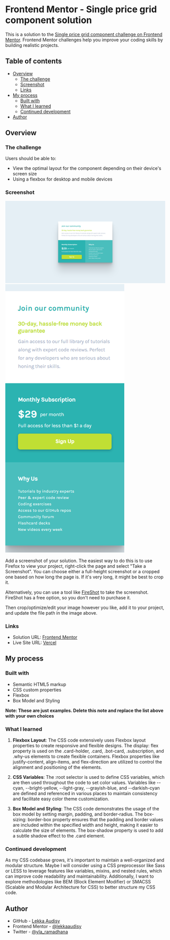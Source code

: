 # Frontend Mentor - Single price grid component solution

This is a solution to the [Single price grid component challenge on Frontend Mentor](https://www.frontendmentor.io/challenges/single-price-grid-component-5ce41129d0ff452fec5abbbc). Frontend Mentor challenges help you improve your coding skills by building realistic projects.

## Table of contents

- [Overview](#overview)
  - [The challenge](#the-challenge)
  - [Screenshot](#screenshot)
  - [Links](#links)
- [My process](#my-process)
  - [Built with](#built-with)
  - [What I learned](#what-i-learned)
  - [Continued development](#continued-development)
- [Author](#author)

## Overview

### The challenge

Users should be able to:

- View the optimal layout for the component depending on their device's screen size
- Using a flexbox for desktop and mobile devices

### Screenshot

![](./images/screenshot-1.png)
![](./images/screenshot-2.png)

Add a screenshot of your solution. The easiest way to do this is to use Firefox to view your project, right-click the page and select "Take a Screenshot". You can choose either a full-height screenshot or a cropped one based on how long the page is. If it's very long, it might be best to crop it.

Alternatively, you can use a tool like [FireShot](https://getfireshot.com/) to take the screenshot. FireShot has a free option, so you don't need to purchase it.

Then crop/optimize/edit your image however you like, add it to your project, and update the file path in the image above.

### Links

- Solution URL: [Frontend Mentor](https://your-solution-url.com)
- Live Site URL: [Vercel](https://your-live-site-url.com)

## My process

### Built with

- Semantic HTML5 markup
- CSS custom properties
- Flexbox
- Box Model and Styling

**Note: These are just examples. Delete this note and replace the list above with your own choices**

### What I learned

1. **Flexbox Layout**: The CSS code extensively uses Flexbox layout properties to create responsive and flexible designs. The display: flex property is used on the .card-holder, .card, .bot-card, .subscription, and .why-us elements to create flexible containers. Flexbox properties like justify-content, align-items, and flex-direction are utilized to control the alignment and positioning of the elements.

2. **CSS Variables**: The :root selector is used to define CSS variables, which are then used throughout the code to set color values. Variables like --cyan, --bright-yellow, --light-gray, --grayish-blue, and --darkish-cyan are defined and referenced in various places to maintain consistency and facilitate easy color theme customization.

3. **Box Model and Styling**: The CSS code demonstrates the usage of the box model by setting margin, padding, and border-radius. The box-sizing: border-box property ensures that the padding and border values are included within the specified width and height, making it easier to calculate the size of elements. The box-shadow property is used to add a subtle shadow effect to the .card element.

### Continued development

As my CSS codebase grows, it's important to maintain a well-organized and modular structure. Maybe I will consider using a CSS preprocessor like Sass or LESS to leverage features like variables, mixins, and nested rules, which can improve code readability and maintainability. Additionally, I want to explore methodologies like BEM (Block Element Modifier) or SMACSS (Scalable and Modular Architecture for CSS) to better structure my CSS code.

## Author

- GitHub - [Lekka Audisy](https://github.com/lekkaaudisy)
- Frontend Mentor - [@lekkaaudisy](https://www.frontendmentor.io/profile/lekkaaudisy)
- Twitter - [@yla_ramadhana](https://www.twitter.com/la_ramadhana)

